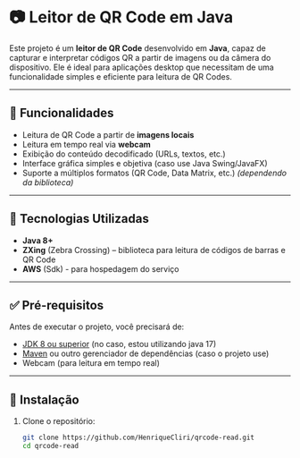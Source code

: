 # 📷 Leitor de QR Code em Java

Este projeto é um **leitor de QR Code** desenvolvido em **Java**, capaz de capturar e interpretar códigos QR a partir de imagens ou da câmera do dispositivo. Ele é ideal para aplicações desktop que necessitam de uma funcionalidade simples e eficiente para leitura de QR Codes.

---

## 🧠 Funcionalidades

- Leitura de QR Code a partir de **imagens locais**
- Leitura em tempo real via **webcam**
- Exibição do conteúdo decodificado (URLs, textos, etc.)
- Interface gráfica simples e objetiva (caso use Java Swing/JavaFX)
- Suporte a múltiplos formatos (QR Code, Data Matrix, etc.) *(dependendo da biblioteca)*

---

## 🚀 Tecnologias Utilizadas

- **Java 8+**
- **ZXing** (Zebra Crossing) – biblioteca para leitura de códigos de barras e QR Code
- **AWS** (Sdk) - para hospedagem do serviço

---

## ✅ Pré-requisitos

Antes de executar o projeto, você precisará de:

- [JDK 8 ou superior](https://www.oracle.com/java/technologies/javase-downloads.html) (no caso, estou utilizando java 17)
- [Maven](https://maven.apache.org/) ou outro gerenciador de dependências (caso o projeto use)
- Webcam (para leitura em tempo real)

---

## 🔧 Instalação

1. Clone o repositório:
   ```bash
   git clone https://github.com/HenriqueCliri/qrcode-read.git
   cd qrcode-read
